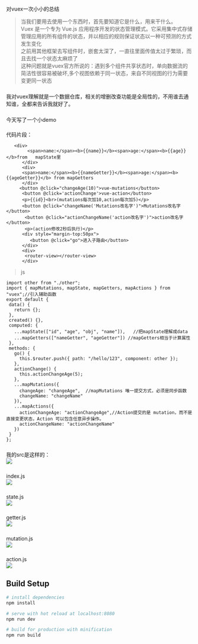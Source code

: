 ##
   对vuex一次小小的总结
>当我们要用去使用一个东西时，首先要知道它是什么，用来干什么。<br>
Vuex 是一个专为 Vue.js 应用程序开发的状态管理模式。它采用集中式存储管理应用的所有组件的状态，并以相应的规则保证状态以一种可预测的方式发生变化<br>
之前用其他框架去写组件时，嵌套太深了，一直往里面传值太过于繁琐，而且去找一个状态太麻烦了<br>
这种问题就是vuex官方所说的：遇到多个组件共享状态时，单向数据流的简洁性很容易被破坏,多个视图依赖于同一状态，来自不同视图的行为需要变更同一状态
###
 我对vuex理解就是一个数据仓库，相关的增删改查功能是全局性的，不用谁去通知谁，全都来告诉我就好了。
 ###
 今天写了一个小demo
 ####
 代码片段：
 ```
    <div>
         <span>name:</span><b>{{name}}</b><span>age:</span><b>{{age}}</b>from   mapState里
       </div>
       <div> 
       <span>name:</span><b>{{nameGetter}}</b><span>age:</span><b>{{ageGetter}}</b> from mapGetters
       </div>
      <button @click="changeAge(10)">vue-mutations</button> 
       <button @click='actionChange'>vue-action</button>
       <p>{{id}}<br>(mutations每次加10,action每次加5)</p>
       <button @click="changeName('Mutations改名字')">Mutations改名字</button>
        <button @click="actionChangeName('action改名字')">action改名字</button>
        <p>(action修改2秒后执行)</p>
       <div style="margin-top:50px"> 
          <button @click="go">进入子路由</button>
       </div>
       <div>
        <router-view></router-view>
       </div>
 ```
 >js
 ```
import other from "./other";
import { mapMutations, mapState, mapGetters, mapActions } from "vuex";//引入辅助函数
export default {
  data() {
    return {};
  },
  created() {},
  computed: {
    ...mapState(["id", "age", "obj", "name"]),   //把mapState理解成data
    ...mapGetters(["nameGetter", "ageGetter"]) //mapGetters相当于计算属性
  },
  methods: {
    go() {
      this.$router.push({ path: "/hello/123", component: other });
    },
    actionChange() {
      this.actionChangeAge(5);
    },
    ...mapMutations({
      changeAge: "changeAge",  //mapMutations 唯一提交方式，必须是同步函数
      changeName: "changeName"
    }),
    ...mapActions({
      actionChangeAge: "actionChangeAge",//Action提交的是 mutation，而不是直接变更状态，Action 可以包含任意异步操作。
      actionChangeName: "actionChangeName"
    })
  }
};
 ```


#####
 我的src是这样的：<br>
 ![](https://user-gold-cdn.xitu.io/2017/12/27/16097b65d55705b1?w=300&h=332&f=jpeg&s=25657)
 #####
 index.js<br>
 ![](https://user-gold-cdn.xitu.io/2017/12/27/16097b9580a8a552?w=554&h=433&f=jpeg&s=84293)
#####
state.js<br>
![](https://user-gold-cdn.xitu.io/2017/12/27/16097ba8a8f20049?w=361&h=258&f=jpeg&s=23751)
#####
getter.js<br>
![](https://user-gold-cdn.xitu.io/2017/12/27/16097bcab4a3ae98?w=486&h=122&f=jpeg&s=26331)
#####
mutation.js<br>
![](https://user-gold-cdn.xitu.io/2017/12/27/16097bd22124db45?w=366&h=232&f=jpeg&s=27535)
#####
action.js<br>
![](https://user-gold-cdn.xitu.io/2017/12/27/16097be9b98e6140?w=530&h=216&f=jpeg&s=38984)



## Build Setup

``` bash
# install dependencies
npm install

# serve with hot reload at localhost:8080
npm run dev

# build for production with minification
npm run build

```


